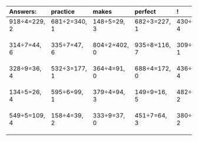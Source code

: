 | Answers: | practice | makes | perfect | ! |
| :--- | :--- | :--- | :--- | :--- |
| 918÷4=229, 2 | 681÷2=340, 1 | 148÷5=29, 3 | 682÷3=227, 1 | 430÷6=71, 4 | 
|   |   |   |   |   | 
|   |   |   |   |   | 
|   |   |   |   |   | 
| 314÷7=44, 6 | 335÷7=47, 6 | 804÷2=402, 0 | 935÷8=116, 7 | 309÷7=44, 1 | 
|   |   |   |   |   | 
|   |   |   |   |   | 
|   |   |   |   |   | 
| 328÷9=36, 4 | 532÷3=177, 1 | 364÷4=91, 0 | 688÷4=172, 0 | 436÷9=48, 4 | 
|   |   |   |   |   | 
|   |   |   |   |   | 
|   |   |   |   |   | 
| 134÷5=26, 4 | 595÷6=99, 1 | 379÷4=94, 3 | 149÷9=16, 5 | 482÷6=80, 2 | 
|   |   |   |   |   | 
|   |   |   |   |   | 
|   |   |   |   |   | 
| 549÷5=109, 4 | 158÷4=39, 2 | 333÷9=37, 0 | 451÷7=64, 3 | 380÷6=63, 2 | 
|   |   |   |   |   | 
|   |   |   |   |   | 
|   |   |   |   |   | 
